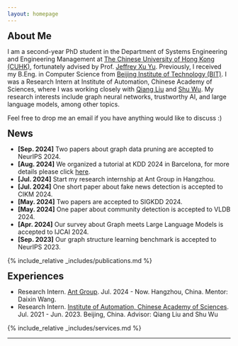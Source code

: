 ```yaml
---
layout: homepage
---
```


<!-- ## Biography -->

<h2 id="aboutme" style="margin: 2px 0px 0px;">About Me</h2>

I am a second-year PhD student in the Department of Systems Engineering and Engineering Management at [The Chinese University of Hong Kong (CUHK)](https://www.cuhk.edu.hk/chinese/index.html), fortunately advised by Prof. [Jeffrey Xu Yu](https://www.se.cuhk.edu.hk/people/academic-staff/prof-yu-xu-jeffrey/). Previously, I received my B.Eng. in Computer Science from [Beijing Institute of Technology (BIT)](https://www.bit.edu.cn/). I was a Research Intern at Institute of Automation, Chinese Academy of Sciences, where I was working closely with [Qiang Liu](https://john-qiangliu.tech/) and [Shu Wu](https://people.ucas.ac.cn/~shuwu). My research interests include graph neural networks, trustworthy AI, and large language models, among other topics.

Feel free to drop me an email if you have anything would like to discuss :)

<h2 id="news" style="margin: 2px 0px 0px;">News</h2>
<nav>
  <ul>
    <li><strong>[Sep. 2024]</strong> Two papers about graph data pruning are accepted to NeurIPS 2024. </li>
    <li><strong>[Aug. 2024]</strong> We organized a tutorial at KDD 2024 in Barcelona, for more details please click <a href="https://graph-intelligence.github.io/">here</a>. </li>
    <li><strong>[Jul. 2024]</strong> Start my research internship at Ant Group in Hangzhou. </li>
    <li><strong>[Jul. 2024]</strong> One short paper about fake news detection is accepted to CIKM 2024. </li>
    <li><strong>[May. 2024]</strong> Two papers are accepted to SIGKDD 2024. </li>
    <li><strong>[May. 2024]</strong> One paper about community detection is accepted to VLDB 2024. </li>
    <li><strong>[Apr. 2024]</strong> Our survey about Graph meets Large Language Models is accepted to IJCAI 2024. </li>
    <li><strong>[Sep. 2023]</strong> Our graph structure learning benchmark is accepted to NeurIPS 2023. </li>
  </ul>
</nav>

<!-- My research interests include -->

<!-- <!-- * **Psychology of Language Models**: understanding how large language models develope reasoning capabilities and  -->

<!-- * **Generalization**: 

* **Applications**:  -->


{% include_relative _includes/publications.md %}

<h2 id="experience" style="margin: 2px 0px 0px;">Experiences</h2>

<ul>
  <li>Research Intern. <a href="https://www.antgroup.com/en">Ant Group</a>. Jul. 2024 - Now. Hangzhou, China. Mentor: Daixin Wang.</li>
  <li>Research Intern. <a href="http://english.ia.cas.cn/">Institute of Automation, Chinese Academy of Sciences</a>. Jul. 2021 - Jun. 2023. Beijing, China. Advisor: Qiang Liu and Shu Wu</li>
</ul>

{% include_relative _includes/services.md %}


---
<div style="width: 40%; margin: 0 auto;">
<script type="text/javascript" id="clustrmaps" src="//clustrmaps.com/map_v2.js?d=8MJ4aEEf-KcwZje3zPu4G4P06CTw37UHKD4bJNP545c&cl=ffffff&w=a"></script>
</div>
